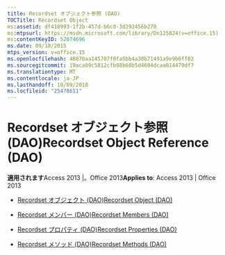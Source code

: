```yaml
---
title: Recordset オブジェクト参照 (DAO)
TOCTitle: Recordset Object
ms:assetid: df418993-1f2b-457d-b6c0-3d292456b270
ms:mtpsurl: https://msdn.microsoft.com/library/Dn125824(v=office.15)
ms:contentKeyID: 52074696
ms.date: 09/18/2015
mtps_version: v=office.15
ms.openlocfilehash: 48870aa145707f0fa5bb4a30b71491a9e9b6ff02
ms.sourcegitcommit: 19aca09c5812cfb98b68b5d4604dcaa814479df7
ms.translationtype: MT
ms.contentlocale: ja-JP
ms.lasthandoff: 10/09/2018
ms.locfileid: "25478611"
---
```

# <a name="recordset-object-reference-dao"></a><span data-ttu-id="c8aa0-102">Recordset オブジェクト参照 (DAO)</span><span class="sxs-lookup"><span data-stu-id="c8aa0-102">Recordset Object Reference (DAO)</span></span>


<span data-ttu-id="c8aa0-103">**適用されます**Access 2013 |。Office 2013</span><span class="sxs-lookup"><span data-stu-id="c8aa0-103">**Applies to**: Access 2013 | Office 2013</span></span>



  - [<span data-ttu-id="c8aa0-104">Recordset オブジェクト (DAO)</span><span class="sxs-lookup"><span data-stu-id="c8aa0-104">Recordset Object (DAO)</span></span>](recordset-object-dao.md)

  - [<span data-ttu-id="c8aa0-105">Recordset メンバー (DAO)</span><span class="sxs-lookup"><span data-stu-id="c8aa0-105">Recordset Members (DAO)</span></span>](recordset-members-dao.md)

  - [<span data-ttu-id="c8aa0-106">Recordset プロパティ (DAO)</span><span class="sxs-lookup"><span data-stu-id="c8aa0-106">Recordset Properties (DAO)</span></span>](recordset-properties-dao.md)

  - [<span data-ttu-id="c8aa0-107">Recordset メソッド (DAO)</span><span class="sxs-lookup"><span data-stu-id="c8aa0-107">Recordset Methods (DAO)</span></span>](recordset-methods-dao.md)

